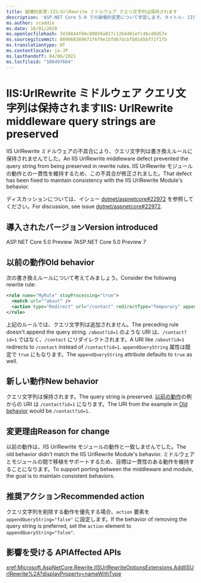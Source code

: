 ```yaml
---
title: 破壊的変更:IIS:UrlRewrite ミドルウェア クエリ文字列は保持されます
description: 'ASP.NET Core 5.0 での破壊的変更について学習します。タイトル: IIS:UrlRewrite ミドルウェア クエリ文字列は保持されます'
ms.author: scaddie
ms.date: 10/01/2020
ms.openlocfilehash: 3439844f04c89059a027c1264401efc46cd0d57e
ms.sourcegitcommit: 089068389671f6f9e15fd67dcbfb0145bf72f1fb
ms.translationtype: HT
ms.contentlocale: ja-JP
ms.lasthandoff: 04/06/2021
ms.locfileid: "106497664"
---
```

# <a name="iis-urlrewrite-middleware-query-strings-are-preserved"></a><span data-ttu-id="5f036-103">IIS:UrlRewrite ミドルウェア クエリ文字列は保持されます</span><span class="sxs-lookup"><span data-stu-id="5f036-103">IIS: UrlRewrite middleware query strings are preserved</span></span>

<span data-ttu-id="5f036-104">IIS UrlRewrite ミドルウェアの不具合により、クエリ文字列は書き換えルールに保持されませんでした。</span><span class="sxs-lookup"><span data-stu-id="5f036-104">An IIS UrlRewrite middleware defect prevented the query string from being preserved in rewrite rules.</span></span> <span data-ttu-id="5f036-105">IIS UrlRewrite モジュールの動作との一貫性を維持するため、この不具合が修正されました。</span><span class="sxs-lookup"><span data-stu-id="5f036-105">That defect has been fixed to maintain consistency with the IIS UrlRewrite Module's behavior.</span></span>

<span data-ttu-id="5f036-106">ディスカッションについては、イシュー [dotnet/aspnetcore#22972](https://github.com/dotnet/aspnetcore/issues/22972) を参照してください。</span><span class="sxs-lookup"><span data-stu-id="5f036-106">For discussion, see issue [dotnet/aspnetcore#22972](https://github.com/dotnet/aspnetcore/issues/22972).</span></span>

## <a name="version-introduced"></a><span data-ttu-id="5f036-107">導入されたバージョン</span><span class="sxs-lookup"><span data-stu-id="5f036-107">Version introduced</span></span>

<span data-ttu-id="5f036-108">ASP.NET Core 5.0 Preview 7</span><span class="sxs-lookup"><span data-stu-id="5f036-108">ASP.NET Core 5.0 Preview 7</span></span>

## <a name="old-behavior"></a><span data-ttu-id="5f036-109">以前の動作</span><span class="sxs-lookup"><span data-stu-id="5f036-109">Old behavior</span></span>

<span data-ttu-id="5f036-110">次の書き換えルールについて考えてみましょう。</span><span class="sxs-lookup"><span data-stu-id="5f036-110">Consider the following rewrite rule:</span></span>

```xml
<rule name="MyRule" stopProcessing="true">
  <match url="^about" />
  <action type="Redirect" url="/contact" redirectType="Temporary" appendQueryString="true" />
</rule>
```

<span data-ttu-id="5f036-111">上記のルールでは、クエリ文字列は追加されません。</span><span class="sxs-lookup"><span data-stu-id="5f036-111">The preceding rule doesn't append the query string.</span></span> <span data-ttu-id="5f036-112">`/about?id=1` のような URI は、`/contact?id=1` ではなく、`/contact` にリダイレクトされます。</span><span class="sxs-lookup"><span data-stu-id="5f036-112">A URI like `/about?id=1` redirects to `/contact` instead of `/contact?id=1`.</span></span> <span data-ttu-id="5f036-113">`appendQueryString` 属性は既定で `true` にもなります。</span><span class="sxs-lookup"><span data-stu-id="5f036-113">The `appendQueryString` attribute defaults to `true` as well.</span></span>

## <a name="new-behavior"></a><span data-ttu-id="5f036-114">新しい動作</span><span class="sxs-lookup"><span data-stu-id="5f036-114">New behavior</span></span>

<span data-ttu-id="5f036-115">クエリ文字列は保持されます。</span><span class="sxs-lookup"><span data-stu-id="5f036-115">The query string is preserved.</span></span> <span data-ttu-id="5f036-116">[以前の動作](#old-behavior)の例からの URI は `/contact?id=1` になります。</span><span class="sxs-lookup"><span data-stu-id="5f036-116">The URI from the example in [Old behavior](#old-behavior) would be `/contact?id=1`.</span></span>

## <a name="reason-for-change"></a><span data-ttu-id="5f036-117">変更理由</span><span class="sxs-lookup"><span data-stu-id="5f036-117">Reason for change</span></span>

<span data-ttu-id="5f036-118">以前の動作は、IIS UrlRewrite モジュールの動作と一致しませんでした。</span><span class="sxs-lookup"><span data-stu-id="5f036-118">The old behavior didn't match the IIS UrlRewrite Module's behavior.</span></span> <span data-ttu-id="5f036-119">ミドルウェアとモジュールの間で移植をサポートするため、目標は一貫性のある動作を維持することになります。</span><span class="sxs-lookup"><span data-stu-id="5f036-119">To support porting between the middleware and module, the goal is to maintain consistent behaviors.</span></span>

## <a name="recommended-action"></a><span data-ttu-id="5f036-120">推奨アクション</span><span class="sxs-lookup"><span data-stu-id="5f036-120">Recommended action</span></span>

<span data-ttu-id="5f036-121">クエリ文字列を削除する動作を優先する場合、`action` 要素を `appendQueryString="false"` に設定します。</span><span class="sxs-lookup"><span data-stu-id="5f036-121">If the behavior of removing the query string is preferred, set the `action` element to `appendQueryString="false"`.</span></span>

## <a name="affected-apis"></a><span data-ttu-id="5f036-122">影響を受ける API</span><span class="sxs-lookup"><span data-stu-id="5f036-122">Affected APIs</span></span>

<xref:Microsoft.AspNetCore.Rewrite.IISUrlRewriteOptionsExtensions.AddIISUrlRewrite%2A?displayProperty=nameWithType>

<!--

### Category

ASP.NET Core

### Affected APIs

`Overload:Microsoft.AspNetCore.Rewrite.IISUrlRewriteOptionsExtensions.AddIISUrlRewrite`

-->
